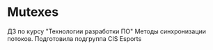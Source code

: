 # Mutexes
ДЗ по курсу "Технологии разработки ПО" Методы синхронизации потоков. Подготовила подгруппа CIS Esports
